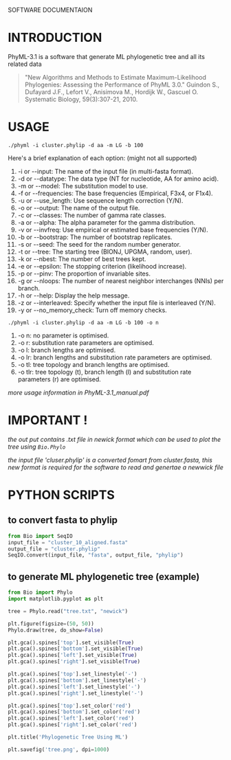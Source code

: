 SOFTWARE DOCUMENTAION

# INTRODUCTION
PhyML-3.1 is a software that generate ML phylogenetic tree and all its related data
> "New Algorithms and Methods to Estimate Maximum-Likelihood Phylogenies: Assessing the Performance of PhyML 3.0."
Guindon S., Dufayard J.F., Lefort V., Anisimova M., Hordijk W., Gascuel O.
Systematic Biology, 59(3):307-21, 2010.

# USAGE
`./phyml -i cluster.phylip -d aa -m LG -b 100`  

Here's a brief explanation of each option: (might not all supported)
1. -i or --input: The name of the input file (in multi-fasta format).
2. -d or --datatype: The data type (NT for nucleotide, AA for amino acid).
3. -m or --model: The substitution model to use.
4. -f or --frequencies: The base frequencies (Empirical, F3x4, or F1x4).
5. -u or --use_length: Use sequence length correction (Y/N).
6. -o or --output: The name of the output file.
7. -c or --classes: The number of gamma rate classes.
8. -a or --alpha: The alpha parameter for the gamma distribution.
9. -v or --invfreq: Use empirical or estimated base frequencies (Y/N).
10. -b or --bootstrap: The number of bootstrap replicates.
11. -s or --seed: The seed for the random number generator.
12. -t or --tree: The starting tree (BIONJ, UPGMA, random, user).
13. -k or --nbest: The number of best trees kept.
14. -e or --epsilon: The stopping criterion (likelihood increase).
15. -p or --pinv: The proportion of invariable sites.
16. -g or --nloops: The number of nearest neighbor interchanges (NNIs) per branch.
17. -h or --help: Display the help message.
18. -z or --interleaved: Specify whether the input file is interleaved (Y/N).
19. -y or --no_memory_check: Turn off memory checks.

`./phyml -i cluster.phylip -d aa -m LG -b 100 -o n` 

1. -o n: no parameter is optimised.
2. -o r: substitution rate parameters are optimised.
3. -o l: branch lengths are optimised.
4. -o lr: branch lengths and substitution rate parameters are optimised.
5. -o tl: tree topology and branch lengths are optimised.
6. -o tlr: tree topology (t), branch length (l) and substitution rate parameters (r) are optimised.  

*more usage information in PhyML-3.1_manual.pdf*

# **IMPORTANT !**
*the out put contains .txt file in newick format which can be used to plot the tree using `Bio.Phylo`*

*the input file 'cluser.phylip' is a converted fomart from cluster.fasta, this new format is required
for the software to read and genertae a newwick file*

# PYTHON SCRIPTS
## to convert fasta to phylip
```python
from Bio import SeqIO
input_file = "cluster_10_aligned.fasta"
output_file = "cluster.phylip"
SeqIO.convert(input_file, "fasta", output_file, "phylip")
```


## to generate ML phylogenetic tree (example)
```python
from Bio import Phylo
import matplotlib.pyplot as plt

tree = Phylo.read("tree.txt", "newick")

plt.figure(figsize=(50, 50))
Phylo.draw(tree, do_show=False)

plt.gca().spines['top'].set_visible(True)
plt.gca().spines['bottom'].set_visible(True)
plt.gca().spines['left'].set_visible(True)
plt.gca().spines['right'].set_visible(True)

plt.gca().spines['top'].set_linestyle('-')
plt.gca().spines['bottom'].set_linestyle('-')
plt.gca().spines['left'].set_linestyle('-')
plt.gca().spines['right'].set_linestyle('-')

plt.gca().spines['top'].set_color('red')
plt.gca().spines['bottom'].set_color('red')
plt.gca().spines['left'].set_color('red')
plt.gca().spines['right'].set_color('red')

plt.title('Phylogenetic Tree Using ML')

plt.savefig('tree.png', dpi=1000)
```











